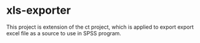 # xls-exporter
This project is extension of the ct project, which is applied to export export excel file as a source to use in SPSS program.
